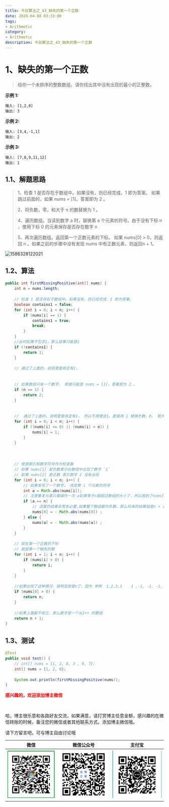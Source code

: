 ```yaml
---
title: 今日算法之_43_缺失的第一个正数
date: 2020-04-08 03:33:00
tags: 
- Arithmetic
category: 
- Arithmetic
description: 今日算法之_43_缺失的第一个正数
---
```




# 1、缺失的第一个正数
> 给你一个未排序的整数数组，请你找出其中没有出现的最小的正整数。

 

**示例 1:**

```
输入: [1,2,0]
输出: 3
```

**示例 2:**

```
输入: [3,4,-1,1]
输出: 2
```

**示例 3:**

```
输入: [7,8,9,11,12]
输出: 1
```





## 1.1、解题思路 

> 1、检查 1 是否存在于数组中。如果没有，则已经完成，1 即为答案。  如果跳过前面的，如果 nums = [1]，答案即为 2 。   
>
> 2、将负数，零，和大于 n 的数替换为 1 。    
>
> 4、遍历数组。当读到数字 a 时，替换第 a 个元素的符号。由于没有下标 n ，使用下标 0 的元素保存是否存在数字 n    
>
> 5、再次遍历数组。返回第一个正数元素的下标。    如果 nums[0] > 0，则返回 n 。如果之前的步骤中没有发现 nums 中有正数元素，则返回n + 1。



![1586328122021](D:\study\HealerJean.github.io\blogImages\1586328122021.png)



## 1.2、算法

```java
public int firstMissingPositive(int[] nums) {
    int n = nums.length;

    // 检查 1 是否存在于数组中。如果没有，则已经完成，1 即为答案。
    boolean contains1 = false;
    for (int i = 0; i < n; i++) {
        if (nums[i] == 1) {
            contains1 = true;
            break;
        }
    }
    //此时如果不包含1，那么结果只能是1
    if (!contains1) {
        return 1;
    }

    // 通过了上面的，说明里面肯定有1，


    // 如果数组只有一个数字， 那就只能是 nums = [1]，答案即为 2 。
    if (n == 1) {
        return 2;
    }


    //  通过了上面的，说明里面肯定有1， 所以不用理会1。直接用 1 替换负数，0， 和大于 n 的数，这样 在转换以后，nums 只会包含正数
    for (int i = 0; i < n; i++) {
        if ((nums[i] <= 0) || (nums[i] > n)) {
            nums[i] = 1;
        }
    }

 

    // 使用索引和数字符号作为检查器
    // 如果 nums[1] 是负数表示在数组中出现了数字 `1`
    // 如果 nums[2] 是正数 表示数字 2 没有出现
    for (int i = 0; i < n; i++) {
        // 如果发现了一个数字， 改变第 i 个元素的符号
        int a = Math.abs(nums[i]);
        // 注意重复元素只需操作一次 a如果等于n就超过数组的大小了，所以放到了nums[0]中。
        if (a == n) {
            // 这里的结果非常有必要,如果整个数组都为负数，那么将来的结果就是n + 1
            nums[0] = - Math.abs(nums[0]) ;
        } else {
            nums[a] = - Math.abs(nums[a]) ;
        }
    }

    // 现在第一个正数的下标
    // 就是第一个缺失的数
    for (int i = 1; i < n; i++) {
        if (nums[i] > 0) {
            return i;
        }
    }

    //如果出现了这种情况，很明显就是n了，因为 举例  1,2,3,3    1 ,-1, -1, -1, 这样n是4 也就是结果
    if (nums[0] > 0) {
        return n;
    }

    //如果上面都不成立，那么数字是一个从1++ 的数组
    return n + 1;
}
```




## 1.3、测试 

```java
@Test
public void test() {
    // int[] nums = {1, 2, 8, 3 , 6, 7};
    int[] nums = {1, 2, 0};

    System.out.println(firstMissingPositive(nums));
}
```








  **<font  color="red">感兴趣的，欢迎添加博主微信 </font>**       

​    

哈，博主很乐意和各路好友交流，如果满意，请打赏博主任意金额，感兴趣的在微信转账的时候，备注您的微信或者其他联系方式。添加博主微信哦。    

请下方留言吧。可与博主自由讨论哦   



|微信 | 微信公众号|支付宝|
|:-------:|:-------:|:------:|
| ![微信](https://raw.githubusercontent.com/HealerJean/HealerJean.github.io/master/assets/img/tctip/weixin.jpg)|![微信公众号](https://raw.githubusercontent.com/HealerJean/HealerJean.github.io/master/assets/img/my/qrcode_for_gh_a23c07a2da9e_258.jpg)|![支付宝](https://raw.githubusercontent.com/HealerJean/HealerJean.github.io/master/assets/img/tctip/alpay.jpg) |



<link rel="stylesheet" href="https://unpkg.com/gitalk/dist/gitalk.css">

<script src="https://unpkg.com/gitalk@latest/dist/gitalk.min.js"></script> 
<div id="gitalk-container"></div>    
 <script type="text/javascript">
    var gitalk = new Gitalk({
		clientID: `1d164cd85549874d0e3a`,
		clientSecret: `527c3d223d1e6608953e835b547061037d140355`,
		repo: `HealerJean.github.io`,
		owner: 'HealerJean',
		admin: ['HealerJean'],
		id: 'HvFjoPtzYh5l1pAT',
    });
    gitalk.render('gitalk-container');
</script> 
